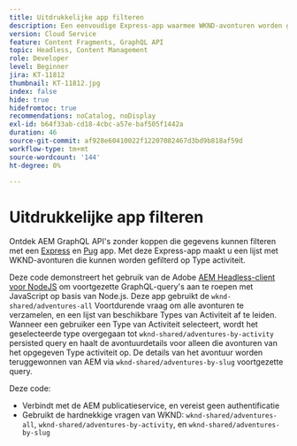 ```yaml
---
title: Uitdrukkelijke app filteren
description: Een eenvoudige Express-app waarmee WKND-avonturen worden gefilterd die zijn gemodelleerd met Content Fragments.
version: Cloud Service
feature: Content Fragments, GraphQL API
topic: Headless, Content Management
role: Developer
level: Beginner
jira: KT-11812
thumbnail: KT-11812.jpg
index: false
hide: true
hidefromtoc: true
recommendations: noCatalog, noDisplay
exl-id: b64f33ab-cd18-4cbc-a57e-baf505f1442a
duration: 46
source-git-commit: af928e60410022f12207082467d3bd9b818af59d
workflow-type: tm+mt
source-wordcount: '144'
ht-degree: 0%

---
```


# Uitdrukkelijke app filteren

Ontdek AEM GraphQL API&#39;s zonder koppen die gegevens kunnen filteren met een [Express](https://expressjs.com/) en [Pug](https://pugjs.org/) app. Met deze Express-app maakt u een lijst met WKND-avonturen die kunnen worden gefilterd op Type activiteit.

Deze code demonstreert het gebruik van de Adobe [AEM Headless-client voor NodeJS](https://github.com/adobe/aem-headless-client-nodejs#aem-headless-client-for-nodejs) om voortgezette GraphQL-query&#39;s aan te roepen met JavaScript op basis van Node.js. Deze app gebruikt de `wknd-shared/adventures-all` Voortdurende vraag om alle avonturen te verzamelen, en een lijst van beschikbare Types van Activiteit af te leiden. Wanneer een gebruiker een Type van Activiteit selecteert, wordt het geselecteerde type overgegaan tot `wknd-shared/adventures-by-activity` persisted query en haalt de avontuurdetails voor alleen die avonturen van het opgegeven Type activiteit op. De details van het avontuur worden teruggewonnen van AEM via `wknd-shared/adventures-by-slug` voortgezette query.

Deze code:

+ Verbindt met de AEM publicatieservice, en vereist geen authentificatie
+ Gebruikt de hardnekkige vragen van WKND: `wknd-shared/adventures-all`, `wknd-shared/adventures-by-activity`, en `wknd-shared/adventures-by-slug`
